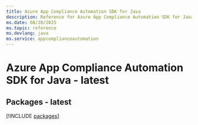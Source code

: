 ```yaml
---
title: Azure App Compliance Automation SDK for Java
description: Reference for Azure App Compliance Automation SDK for Java
ms.date: 08/20/2025
ms.topic: reference
ms.devlang: java
ms.service: appcomplianceautomation
---
```

# Azure App Compliance Automation SDK for Java - latest
## Packages - latest
[!INCLUDE [packages](app-compliance-automation-index.md)]